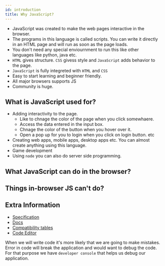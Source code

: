```yaml
---
id: introduction
title: Why JavaScript?
---
```


- JavaScript was created to make the web pages interactive in the browser.
- The programs in this language is called scripts. You can write it directly in an HTML page and will run as soon as the page loads.
- You don't need any special enviournment to run this like other languages like python, java etc.
- `HTML` gives structure. `CSS` givess style and `JavaScript` adds behavior to the page.
- `JavaScript` is fully integreted with `HTML` and `CSS`
- Easy to start learning and beginner friendly.
- All major browsers supports JS
- Community is huge.

## What is JavaScript used for?

- Adding interactivity to the page.
  - Like to chnage the color of the page when you click somewhaere.
  - Access the data entered in the input box.
  - Chnage the color of the button when you hover over it.
  - Open a pop up for you to login when you click on login button. etc
- Creating web apps, mobile apps, desktop apps etc. You can almost create anything using this language.
- Game development
- Using `node` you can also do server side programming.

## What JavaScript can do in the browser?

## Things in-browser JS can't do?

## Extra Information

- [Specification](https://www.ecma-international.org/publications/standards/Ecma-262.htm)
- [Docs](https://developer.mozilla.org/en-US/docs/Web/JavaScript/Reference)
- [Compatibility tables](http://caniuse.com/)
- [Code Editor](https://code.visualstudio.com/)

When we will write code it's more likely that we are going to make mistakes. Error in code will break the application and would want to debug the code. For that purpose we have `developer console` that helps us debug our application.
